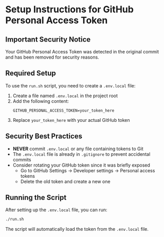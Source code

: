 # Setup Instructions for GitHub Personal Access Token

## Important Security Notice
Your GitHub Personal Access Token was detected in the original commit and has been removed for security reasons. 

## Required Setup
To use the `run.sh` script, you need to create a `.env.local` file:

1. Create a file named `.env.local` in the project root
2. Add the following content:
   ```
   GITHUB_PERSONAL_ACCESS_TOKEN=your_token_here
   ```
3. Replace `your_token_here` with your actual GitHub token

## Security Best Practices
- **NEVER** commit `.env.local` or any file containing tokens to Git
- The `.env.local` file is already in `.gitignore` to prevent accidental commits
- Consider rotating your GitHub token since it was briefly exposed
  - Go to GitHub Settings → Developer settings → Personal access tokens
  - Delete the old token and create a new one

## Running the Script
After setting up the `.env.local` file, you can run:
```bash
./run.sh
```

The script will automatically load the token from the `.env.local` file.
